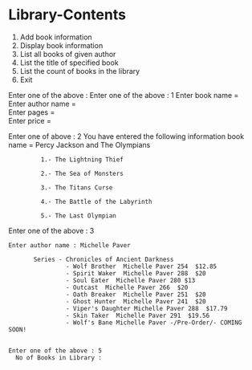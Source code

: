 # Library-Contents
1. Add book information
2. Display book information
3. List all books of given author
4. List the title of specified book
5. List the count of books in the library
6. Exit

Enter one of the above : 
  Enter one of the above : 1
  Enter book name =   
  Enter author name =   
  Enter pages =   
  Enter price =
  
  Enter one of above : 2
    You have entered the following information
      book name = Percy Jackson and The Olympians  
             
             1.- The Lightning Thief
             
             2.- The Sea of Monsters
             
             3.- The Titans Curse
             
             4.- The Battle of the Labyrinth
             
             5.- The Last Olympian
   Enter one of the above : 3
    
    Enter author name : Michelle Paver
           
           Series - Chronicles of Ancient Darkness
                    - Wolf Brother  Michelle Paver 254  $12.85
                    - Spirit Waker  Michelle Paver 288  $20
                    - Soul Eater  Michelle Paver 280 $13
                    - Outcast  Michelle Paver 266  $20
                    - Oath Breaker  Michelle Paver 251  $20
                    - Ghost Hunter  Michelle Paver 241  $20
                    - Viper's Daughter Michelle Paver 288  $17.79 
                    - Skin Taker  Michelle Paver 291  $19.56
                    - Wolf's Bane Michelle Paver -/Pre-Order/- COMING SOON!
    
    
    Enter one of the above : 5
      No of Books in Library : 
